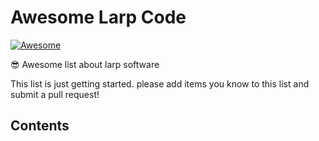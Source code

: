 # Awesome Larp Code 
[![Awesome](https://awesome.re/badge.svg)](https://awesome.re)

😎 Awesome list about larp software

This list is just getting started. please add items you know to this list and submit a pull request!

## Contents
